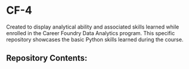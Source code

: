 # CF-4
Created to display analytical ability and associated skills learned while enrolled in the Career Foundry Data Analytics program. This specific repository showcases the basic Python skills learned during the course.
## Repository Contents:
